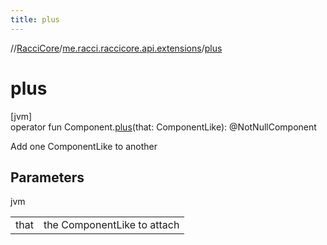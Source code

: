```yaml
---
title: plus
---
```

//[RacciCore](../../index.html)/[me.racci.raccicore.api.extensions](index.html)/[plus](plus.html)



# plus



[jvm]\
operator fun Component.[plus](plus.html)(that: ComponentLike): @NotNullComponent



Add one ComponentLike to another



## Parameters


jvm

| | |
|---|---|
| that | the ComponentLike to attach |




